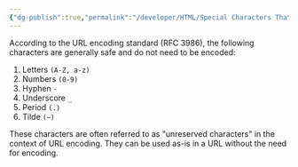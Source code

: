 ```yaml
---
{"dg-publish":true,"permalink":"/developer/HTML/Special Characters That can be used in URL/","created":"2024-02-29T22:19:55.993-06:00","updated":"2024-03-01T00:18:25.000-06:00"}
---
```


According to the URL encoding standard (RFC 3986), the following characters are generally safe and do not need to be encoded:

1. Letters `(A-Z, a-z)`
2. Numbers `(0-9)`
3. Hyphen `-`
4. Underscore `_`
5. Period `(.)`
6. Tilde `(~)`

These characters are often referred to as "unreserved characters" in the context of URL encoding. They can be used as-is in a URL without the need for encoding.